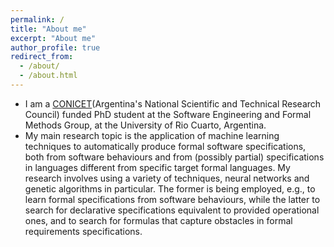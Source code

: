 ```yaml
---
permalink: /
title: "About me"
excerpt: "About me"
author_profile: true
redirect_from: 
  - /about/
  - /about.html
---
```


* I am a [CONICET](https://www.conicet.gov.ar/)(Argentina's National Scientific and Technical Research Council) funded PhD student at the Software Engineering and Formal Methods Group, at the University of Rio Cuarto, Argentina. 
* My main research topic is the application of machine learning techniques to automatically produce formal software specifications, both from software behaviours and from (possibly partial) specifications in languages different from specific target formal languages. My research involves using a variety of techniques, neural networks and genetic algorithms in particular. The former is being employed, e.g., to learn formal specifications from software behaviours, while the latter to search for declarative specifications equivalent to provided operational ones, and to search for formulas that capture obstacles in formal requirements specifications.
